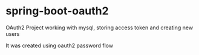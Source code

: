 # spring-boot-oauth2
OAuth2 Project working with mysql, storing access token and creating new users

It was created using oauth2 password flow

